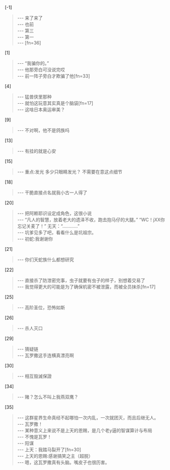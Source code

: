 
[-1] 
>--- 来了来了<br>
>--- 也前<br>
>--- 第三<br>
>--- 第一<br>
>--- [fn=36]<br>

[1] 
>--- “我骗你的。”<br>
>--- 他那旁白可没说完哎<br>
>--- 前一阵子旁白才欺骗了他[fn=33]<br>

[4] 
>--- 猛兽侠里那种<br>
>--- 就怕这玩意其实真是个脑袋[fn=17]<br>
>--- 这啥日本奥运审美？<br>

[9] 
>--- 不对啊，他不是鸽族吗<br>

[13] 
>--- 有挂的就是心安<br>

[15] 
>--- 重点:发光   多少只眼睛发光？  不需要在意这点细节<br>

[18] 
>--- 干脆直接点名就我小古一人得了<br>

[20] 
>--- 把阿赖耶识设定成角色，这很小说<br>
>--- “凡人的智慧，放着老大的遗泽不收，跑去抱马仔的大腿。”
“WC！jXX你忘记关麦了！”
无天：“…………”<br>
>--- 坑爹见多了吧，看看什么是坑祖宗。<br>
>--- 初蛇:我谢谢你<br>

[21] 
>--- 你们天蛇族什么都想研究<br>

[22] 
>--- 直接杀了防泄密完事，虫子就要有虫子的样子，别想着交易了<br>
>--- 我觉得更大的可能是为了确保机密不被泄露，而被全员抹杀[fn=17]<br>

[25] 
>--- 高阶圣位，恐怖如斯<br>

[26] 
>--- 杀人灭口<br>

[29] 
>--- 猜疑链<br>
>--- 瓦罗撒这手连横真漂亮啊<br>

[30] 
>--- 相互毁滅保證<br>

[34] 
>--- 赌？怎么不叫上我燕双鹰？<br>

[35] 
>--- 这群星界生命真经不起哪怕一次内乱，一次就团灭，而且后继无人。<br>
>--- 瓦罗撒！<br>
>--- 某种意义上来说不是上天的恩赐，是几个老y逼的智谋算计与布局<br>
>--- 不愧是瓦罗！<br>
>--- 阳谋<br>
>--- 上天：我踏马裂开了[fn=30]<br>
>--- 上天的恩赐:感谢搞笑之主（超脱）<br>
>--- 嗯，这瓦罗撒真有头脑。嘴皮子也很历害。<br>
